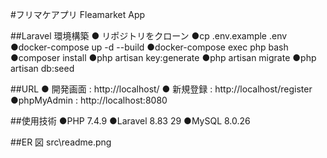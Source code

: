 #フリマケアプリ
Fleamarket App

##Laravel 環境構築
● リポジトリをクローン
●cp .env.example .env
●docker-compose up -d --build
●docker-compose exec php bash
●composer install
●php artisan key:generate
●php artisan migrate
●php artisan db:seed

##URL
● 開発画面 : http://localhost/
● 新規登録 : http://localhost/register
●phpMyAdmin : http://localhost:8080

##使用技術
●PHP 7.4.9
●Laravel 8.83 29
●MySQL 8.0.26

##ER 図
src\readme.png
